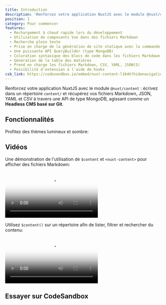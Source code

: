 ```yaml
---
title: Introduction
description: 'Renforcez votre application NuxtJS avec le module @nuxt/content : écrivez dans un répertoire content/ et récupérez vos fichiers Markdown, JSON, YAML et CSV à travers une API de type MongoDB, agissant comme un Headless CMS basé sur Git'
position: 1
category: Pour commencer
features:
  - Rechargement à chaud rapide lors du développement
  - Utilisation de composants Vue dans des fichiers Markdown
  - Recherche plein texte
  - Prise en charge de la génération de site statique avec la commande `nuxt generate`
  - Une puissante API QueryBuilder (type MongoDB)
  - Coloration syntaxique des blocs de code dans les fichiers Markdown à l'aide de PrismJS
  - Génération de la table des matières
  - Prend en charge les fichiers Markdown, CSV, YAML, JSON(5)
  - Possibilité d'extension à l'aide de hooks
csb_link: https://codesandbox.io/embed/nuxt-content-l164h?hidenavigation=1&theme=dark
---
```


Renforcez votre application NuxtJS avec le module `@nuxt/content` : écrivez dans un répertoire `content/` et récupérez vos fichiers Markdown, JSON, YAML et CSV à travers une API de type MongoDB, agissant comme un **Headless CMS basé sur Git**.

## Fonctionnalités

<list :items="features"></list>

<p class="flex items-center">Profitez des thèmes lumineux et sombre: <app-color-switcher class="inline-flex ml-2"></app-color-switcher></p>

## Vidéos

Une démonstration de l'utilisation de `$content` et `<nuxt-content>` pour afficher des fichiers Markdown:

<video poster="https://res.cloudinary.com/nuxt/video/upload/v1588091670/nuxt-content_wxnjje.jpg" loop playsinline controls>
  <source src="https://res.cloudinary.com/nuxt/video/upload/v1588091670/nuxt-content_wxnjje.webm" type="video/webm" />
  <source src="https://res.cloudinary.com/nuxt/video/upload/v1588091670/nuxt-content_wxnjje.mp4" type="video/mp4" />
  <source src="https://res.cloudinary.com/nuxt/video/upload/v1588091670/nuxt-content_wxnjje.ogv" type="video/ogg" />
</video>

Utilisez `$content()` sur un répertoire afin de lister, filtrer et rechercher du contenu:

<video poster="https://res.cloudinary.com/nuxt/video/upload/v1588095794/nuxt-content-movies_c0cq9p.jpg" loop playsinline controls>
  <source src="https://res.cloudinary.com/nuxt/video/upload/v1588095794/nuxt-content-movies_c0cq9p.webm" type="video/webm" />
  <source src="https://res.cloudinary.com/nuxt/video/upload/v1588095794/nuxt-content-movies_c0cq9p.mp4" type="video/mp4" />
  <source src="https://res.cloudinary.com/nuxt/video/upload/v1588095794/nuxt-content-movies_c0cq9p.ogv" type="video/ogg" />
</video>

## Essayer sur CodeSandbox

<code-sandbox :src="csb_link"></code-sandbox>
